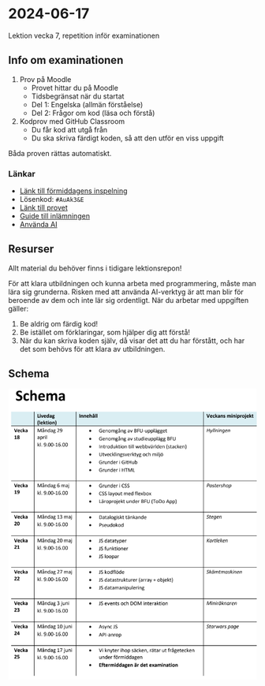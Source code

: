 # 2024-06-17
Lektion vecka 7, repetition inför examinationen

## Info om examinationen
1. Prov på Moodle
	+ Provet hittar du på Moodle
	+ Tidsbegränsat när du startat
	+ Del 1: Engelska (allmän förståelse)
	+ Del 2: Frågor om kod (läsa och förstå)
2. Kodprov med GitHub Classroom
	+ Du får kod att utgå från
	+ Du ska skriva färdigt koden, så att den utför en viss uppgift

Båda proven rättas automatiskt.


### Länkar
+ [Länk till förmiddagens inspelning](https://folkuniversitetet-se.zoom.us/rec/share/wRiT1a033sS4rL6mwLkhQLZFBMZ-BmAa7TFYpE9ZHi53Gt1D7aIfyTCieRulGx8.jHdBdfcWmWDl5Wab)
+ Lösenkod: `#AuAk3&E`
+ [Länk till provet](https://classroom.github.com/a/pEIDJzz_)
+ [Guide till inlämningen](guide.md)
+ [Använda AI](https://github.com/lejonmanen/git-instruktion/blob/main/md/ai.md#ai)


## Resurser
Allt material du behöver finns i tidigare lektionsrepon!

För att klara utbildningen och kunna arbeta med programmering, måste man lära sig grunderna. Risken med att använda AI-verktyg är att man blir för beroende av dem och inte lär sig ordentligt. När du arbetar med uppgiften gäller:

1. Be aldrig om färdig kod!
1. Be istället om förklaringar, som hjälper dig att förstå!
1. När du kan skriva koden själv, då visar det att du har förstått, och har det som behövs för att klara av utbildningen.


## Schema
![Schema för kursen](schema.png)

